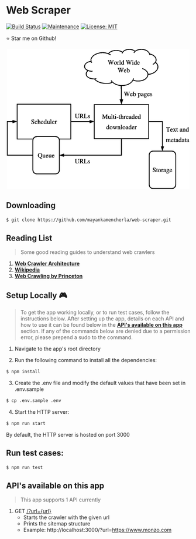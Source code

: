 # Web Scraper

[![Build Status](https://travis-ci.org/mayankamencherla/web-scraper.svg?branch=master)](https://travis-ci.org/mayankamencherla/web-scraper)
[![Maintenance](https://img.shields.io/badge/Maintained%3F-yes-green.svg)](https://GitHub.com/Naereen/StrapDown.js/graphs/commit-activity)
[![License: MIT](https://img.shields.io/badge/License-MIT-yellow.svg)](https://opensource.org/licenses/MIT)
<!-- [![Packagist](https://img.shields.io/packagist/v/symfony/symfony.svg)]() -->

:star: Star me on Github!

<p align="center">
    <a href="https://en.wikipedia.org/wiki/Web_crawler">
        <img src="https://github.com/mayankamencherla/web-scraper/blob/master/web-crawler.jpg" />
    </a>
</p>

## Downloading
```bash
$ git clone https://github.com/mayankamencherla/web-scraper.git
```

## Reading List
> Some good reading guides to understand web crawlers
1. **[Web Crawler Architecture](https://www.microsoft.com/en-us/research/wp-content/uploads/2009/09/EDS-WebCrawlerArchitecture.pdf)**
2. **[Wikipedia](https://en.wikipedia.org/wiki/Web_crawler)**
3. **[Web Crawling by Princeton](http://www.cs.princeton.edu/courses/archive/spr11/cos435/Notes/web_crawling_topost.pdf)**

## Setup Locally :video_game:
> To get the app working locally, or to run test cases, follow the instructions below.
> After setting up the app, details on each API and how to use it can be found below in the **[API's available on this app](https://github.com/mayankamencherla/web-scraper#apis-available-on-this-app)** section.
> If any of the commands below are denied due to a permission error, please prepend a sudo to the command.

1. Navigate to the app's root directory

2. Run the following command to install all the dependencies:
```bash
$ npm install
```

3. Create the .env file and modify the default values that have been set in .env.sample
```bash
$ cp .env.sample .env
```

4. Start the HTTP server:
```bash
$ npm run start
```
By default, the HTTP server is hosted on port 3000

## Run test cases:
```bash
$ npm run test
```

## API's available on this app
> This app supports 1 API currently

1. GET <a href="http://localhost:3000/?url={url}" target="_blank">/?url={url}</a>
   - Starts the crawler with the given url
   - Prints the sitemap structure
   - Example: http://localhost:3000/?url=https://www.monzo.com
